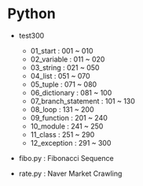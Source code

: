 # Python

* test300
  + 01_start : 001 ~ 010
  + 02_variable : 011 ~ 020
  + 03_string : 021 ~ 050
  + 04_list : 051 ~ 070
  + 05_tuple : 071 ~ 080
  + 06_dictionary : 081 ~ 100
  + 07_branch_statement : 101 ~ 130
  + 08_loop : 131 ~ 200
  + 09_function : 201 ~ 240
  + 10_module : 241 ~ 250
  + 11_class : 251 ~ 290
  + 12_exception : 291 ~ 300

* fibo.py : Fibonacci Sequence
* rate.py : Naver Market Crawling

  